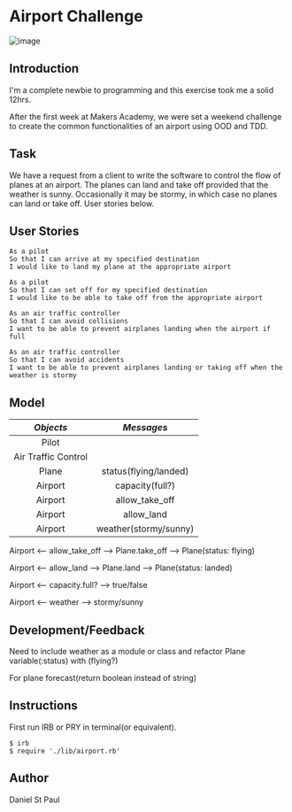 Airport Challenge
=================

![image](https://travis-ci.org/makersacademy/airport_challenge.svg?branch=master)

Introduction
------------
I'm a complete newbie to programming and this exercise took me a solid 12hrs.

After the first week at Makers Academy, we were set a weekend challenge to create the common functionalities of an airport using OOD and TDD.

Task
-----

We have a request from a client to write the software to control the flow of planes at an airport. The planes can land and take off provided that the weather is sunny. Occasionally it may be stormy, in which case no planes can land or take off.  User stories below.

User Stories
------------
```
As a pilot
So that I can arrive at my specified destination
I would like to land my plane at the appropriate airport

As a pilot
So that I can set off for my specified destination
I would like to be able to take off from the appropriate airport

As an air traffic controller
So that I can avoid collisions
I want to be able to prevent airplanes landing when the airport if full

As an air traffic controller
So that I can avoid accidents
I want to be able to prevent airplanes landing or taking off when the weather is stormy
```

Model
-----
| *Objects*           | *Messages*           |
| :-----------------: | :------------------: |
| Pilot               |                      |
| Air Traffic Control |                      |
| Plane               | status(flying/landed)|
| Airport             | capacity(full?)      |
| Airport             | allow_take_off       |
| Airport             | allow_land           |
| Airport             | weather(stormy/sunny)|

Airport <-- allow_take_off        --> Plane.take_off --> Plane(status: flying)


Airport <-- allow_land            --> Plane.land --> Plane(status: landed)


Airport <-- capacity.full?  --> true/false


Airport <-- weather         --> stormy/sunny

Development/Feedback
------------
Need to include weather as a module or class and refactor Plane variable(:status) with (flying?)

For plane forecast(return boolean instead of string)

Instructions
------------
First run IRB or PRY in terminal(or equivalent).
```
$ irb
$ require './lib/airport.rb'
```

Author
------
Daniel St Paul
